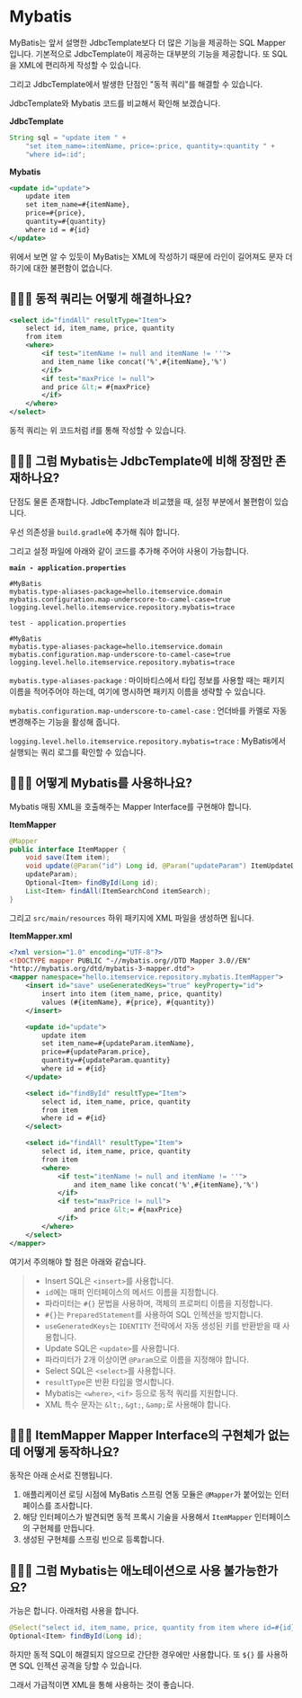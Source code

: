 # Mybatis
MyBatis는 앞서 설명한 JdbcTemplate보다 더 많은 기능을 제공하는 SQL Mapper입니다.
기본적으로 JdbcTemplate이 제공하는 대부분의 기능을 제공합니다. 또 SQL을 XML에 편리하게 작성할 수 있습니다.

그리고 JdbcTemplate에서 발생한 단점인 "동적 쿼리"를 해결할 수 있습니다.

JdbcTemplate와 Mybatis 코드를 비교해서 확인해 보겠습니다.

**JdbcTemplate**
```java
String sql = "update item " +
    "set item_name=:itemName, price=:price, quantity=:quantity " +
    "where id=:id";
```

**Mybatis**
```xml
<update id="update">
    update item
    set item_name=#{itemName},
    price=#{price},
    quantity=#{quantity}
    where id = #{id}
</update>
```

위에서 보면 알 수 있듯이 MyBatis는 XML에 작성하기 때문에 라인이 길어져도 문자 더하기에 대한 불편함이 없습니다.

## 🤷🏻‍♂️ 동적 쿼리는 어떻게 해결하나요?

```xml
<select id="findAll" resultType="Item">
    select id, item_name, price, quantity
    from item
    <where>
        <if test="itemName != null and itemName != ''">
        and item_name like concat('%',#{itemName},'%')
        </if>
        <if test="maxPrice != null">
        and price &lt;= #{maxPrice}
        </if>
    </where>
</select>
```

동적 쿼리는 위 코드처럼 if를 통해 작성할 수 있습니다.

## 🤷🏻‍♂️ 그럼 Mybatis는 JdbcTemplate에 비해 장점만 존재하나요?
단점도 물론 존재합니다. JdbcTemplate과 비교했을 때, 설정 부분에서 불편함이 있습니다.

우선 의존성을 `build.gradle`에 추가해 줘야 합니다.

그리고 설정 파일에 아래와 같이 코드를 추가해 주어야 사용이 가능합니다.

**`main - application.properties`**
```properties
#MyBatis
mybatis.type-aliases-package=hello.itemservice.domain
mybatis.configuration.map-underscore-to-camel-case=true
logging.level.hello.itemservice.repository.mybatis=trace
```

`test - application.properties`
```properties
#MyBatis
mybatis.type-aliases-package=hello.itemservice.domain
mybatis.configuration.map-underscore-to-camel-case=true
logging.level.hello.itemservice.repository.mybatis=trace
```

`mybatis.type-aliases-package` : 마이바티스에서 타입 정보를 사용할 때는 패키지 이름을 적어주어야 하는데, 여기에 명시하면 패키지 이름을 생략할 수 있습니다.

`mybatis.configuration.map-underscore-to-camel-case` : 언더바를 카멜로 자동 변경해주는 기능을 활성해 줍니다.

`logging.level.hello.itemservice.repository.mybatis=trace` : MyBatis에서 실행되는 쿼리 로그를 확인할 수 있습니다.

## 🤷🏻‍♂️ 어떻게 Mybatis를 사용하나요?
Mybatis 매핑 XML을 호출해주는 Mapper Interface를 구현해야 합니다.

**ItemMapper**
```java
@Mapper
public interface ItemMapper {
    void save(Item item);
    void update(@Param("id") Long id, @Param("updateParam") ItemUpdateDto
    updateParam);
    Optional<Item> findById(Long id);
    List<Item> findAll(ItemSearchCond itemSearch);
}
```
그리고 `src/main/resources` 하위 패키지에 XML 파일을 생성하면 됩니다.

**ItemMapper.xml**
```xml
<?xml version="1.0" encoding="UTF-8"?>
<!DOCTYPE mapper PUBLIC "-//mybatis.org//DTD Mapper 3.0//EN"
"http://mybatis.org/dtd/mybatis-3-mapper.dtd">
<mapper namespace="hello.itemservice.repository.mybatis.ItemMapper">
    <insert id="save" useGeneratedKeys="true" keyProperty="id">
        insert into item (item_name, price, quantity)
        values (#{itemName}, #{price}, #{quantity})
    </insert>

    <update id="update">
        update item
        set item_name=#{updateParam.itemName},
        price=#{updateParam.price},
        quantity=#{updateParam.quantity}
        where id = #{id}
    </update>

    <select id="findById" resultType="Item">
        select id, item_name, price, quantity
        from item
        where id = #{id}
    </select>

    <select id="findAll" resultType="Item">
        select id, item_name, price, quantity
        from item
        <where>
            <if test="itemName != null and itemName != ''">
                and item_name like concat('%',#{itemName},'%')
            </if>
            <if test="maxPrice != null">
                and price &lt;= #{maxPrice}
            </if>
        </where>
    </select>
</mapper>
```

여기서 주의해야 할 점은 아래와 같습니다.

>- Insert SQL은 `<insert>`를 사용합니다.
>- `id`에는 매퍼 인터페이스의 메서드 이름을 지정합니다.
>- 파라미터는 `#{}` 문법을 사용하며, 객체의 프로퍼티 이름을 지정합니다.
>- `#{}`는 `PreparedStatement`를 사용하여 SQL 인젝션을 방지합니다.
>- `useGeneratedKeys`는 `IDENTITY` 전략에서 자동 생성된 키를 반환받을 때 사용합니다.
>- Update SQL은 `<update>`를 사용합니다.
>- 파라미터가 2개 이상이면 `@Param`으로 이름을 지정해야 합니다.
>- Select SQL은 `<select>`를 사용합니다.
>- `resultType`은 반환 타입을 명시합니다.
>- Mybatis는 `<where>`, `<if>` 등으로 동적 쿼리를 지원합니다.
>- XML 특수 문자는 `&lt;`, `&gt;`, `&amp;`로 사용해야 합니다.

## 🤷🏻‍♂️ ItemMapper Mapper Interface의 구현체가 없는데 어떻게 동작하나요?
동작은 아래 순서로 진행됩니다.

1. 애플리케이션 로딩 시점에 MyBatis 스프링 연동 모듈은 `@Mapper`가 붙어있는 인터페이스를 조사합니다.
2. 해당 인터페이스가 발견되면 동적 프록시 기술을 사용해서 `ItemMapper` 인터페이스의 구현체를 만듭니다.
3. 생성된 구현체를 스프링 빈으로 등록합니다.

## 🤷🏻‍♂️ 그럼 Mybatis는 애노테이션으로 사용 불가능한가요?
가능은 합니다. 아래처럼 사용을 합니다.

```java
@Select("select id, item_name, price, quantity from item where id=#{id}")
Optional<Item> findById(Long id);
```

하지만 동적 SQL이 해결되지 않으므로 간단한 경우에만 사용합니다. 또 `${}` 를 사용하면 SQL 인젝션 공격을 당할 수 있습니다.

그래서 가급적이면 XML을 통해 사용하는 것이 좋습니다.